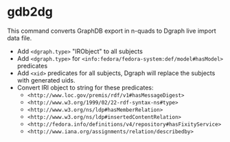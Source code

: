 # gdb2dg
This command converts GraphDB export in n-quads to Dgraph live import data file.
- Add ```<dgraph.type>``` "IRObject" to all subjects
- Add ```<dgraph.type>``` for ```<info:fedora/fedora-system:def/model#hasModel>``` predicates
- Add ```<xid>``` predicates for all subjects, Dgraph will replace the subjects with generated uids.
- Convert IRI object to string for these predicates:
  - ```<http://www.loc.gov/premis/rdf/v1#hasMessageDigest>```
  - ```<http://www.w3.org/1999/02/22-rdf-syntax-ns#type>```
  - ```<http://www.w3.org/ns/ldp#hasMemberRelation>```
  - ```<http://www.w3.org/ns/ldp#insertedContentRelation>```
  - ```<http://fedora.info/definitions/v4/repository#hasFixityService>```
  - ```<http://www.iana.org/assignments/relation/describedby>```